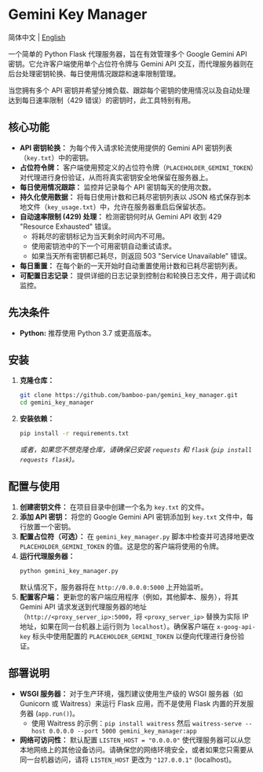 # Gemini Key Manager

简体中文 | [English](README.md)

一个简单的 Python Flask 代理服务器，旨在有效管理多个 Google Gemini API 密钥。它允许客户端使用单个占位符令牌与 Gemini API 交互，而代理服务器则在后台处理密钥轮换、每日使用情况跟踪和速率限制管理。

当您拥有多个 API 密钥并希望分摊负载、跟踪每个密钥的使用情况以及自动处理达到每日速率限制（429 错误）的密钥时，此工具特别有用。

## 核心功能

*   **API 密钥轮换：** 为每个传入请求轮流使用提供的 Gemini API 密钥列表（`key.txt`）中的密钥。
*   **占位符令牌：** 客户端使用预定义的占位符令牌（`PLACEHOLDER_GEMINI_TOKEN`）对代理进行身份验证，从而将真实密钥安全地保留在服务器上。
*   **每日使用情况跟踪：** 监控并记录每个 API 密钥每天的使用次数。
*   **持久化使用数据：** 将每日使用计数和已耗尽密钥列表以 JSON 格式保存到本地文件（`key_usage.txt`）中，允许在服务器重启后保留状态。
*   **自动速率限制 (429) 处理：** 检测密钥何时从 Gemini API 收到 429 "Resource Exhausted" 错误。
    *   将耗尽的密钥标记为当天剩余时间内不可用。
    *   使用密钥池中的下一个可用密钥自动重试请求。
    *   如果当天所有密钥都已耗尽，则返回 503 "Service Unavailable" 错误。
*   **每日重置：** 在每个新的一天开始时自动重置使用计数和已耗尽密钥列表。
*   **可配置日志记录：** 提供详细的日志记录到控制台和轮换日志文件，用于调试和监控。

## 先决条件

*   **Python:** 推荐使用 Python 3.7 或更高版本。

## 安装

1.  **克隆仓库：**
    ```bash
    git clone https://github.com/bamboo-pan/gemini_key_manager.git
    cd gemini_key_manager
    ```
2.  **安装依赖：**
    ```bash
    pip install -r requirements.txt
    ```
    *或者，如果您不想克隆仓库，请确保已安装 `requests` 和 `flask` (`pip install requests flask`)。*

## 配置与使用

1.  **创建密钥文件：** 在项目目录中创建一个名为 `key.txt` 的文件。
2.  **添加 API 密钥：** 将您的 Google Gemini API 密钥添加到 `key.txt` 文件中，每行放置一个密钥。
3.  **配置占位符（可选）：** 在 `gemini_key_manager.py` 脚本中检查并可选择地更改 `PLACEHOLDER_GEMINI_TOKEN` 的值。这是您的客户端将使用的令牌。
4.  **运行代理服务器：**
    ```bash
    python gemini_key_manager.py
    ```
    默认情况下，服务器将在 `http://0.0.0.0:5000` 上开始监听。
5.  **配置客户端：** 更新您的客户端应用程序（例如，其他脚本、服务），将其 Gemini API 请求发送到代理服务器的地址（`http://<proxy_server_ip>:5000`，将 `<proxy_server_ip>` 替换为实际 IP 地址，如果在同一台机器上运行则为 `localhost`）。确保客户端在 `x-goog-api-key` 标头中使用配置的 `PLACEHOLDER_GEMINI_TOKEN` 以便向代理进行身份验证。

## 部署说明

*   **WSGI 服务器：** 对于生产环境，强烈建议使用生产级的 WSGI 服务器（如 Gunicorn 或 Waitress）来运行 Flask 应用，而不是使用 Flask 内置的开发服务器 (`app.run()`)。
    *   使用 Waitress 的示例：`pip install waitress` 然后 `waitress-serve --host 0.0.0.0 --port 5000 gemini_key_manager:app`
*   **网络可访问性：** 默认配置 `LISTEN_HOST = "0.0.0.0"` 使代理服务器可以从您本地网络上的其他设备访问。请确保您的网络环境安全，或者如果您只需要从同一台机器访问，请将 `LISTEN_HOST` 更改为 `"127.0.0.1"` (localhost)。
